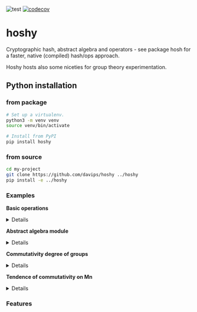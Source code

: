 ![test](https://github.com/davips/hoshy/workflows/test/badge.svg)
[![codecov](https://codecov.io/gh/davips/hoshy/branch/main/graph/badge.svg)](https://codecov.io/gh/davips/hoshy)

# hoshy
Cryptographic hash, abstract algebra and operators - see package hosh for a faster, native (compiled) hash/ops approach.

Hoshy hosts also some niceties for group theory experimentation.

## Python installation
### from package
```bash
# Set up a virtualenv. 
python3 -m venv venv
source venv/bin/activate

# Install from PyPI
pip install hoshy
```

### from source
```bash
cd my-project
git clone https://github.com/davips/hoshy ../hoshy
pip install -e ../hoshy
```


### Examples
**Basic operations**
<details>
<p>

```python3
from hosh import Hash

# Hashes can be multiplied.
a = Hash(blob=b"Some large binary content...")
b = Hash(blob=b"Some other binary content. Might be, e.g., an action or another large content.")
c = a * b
print(f"{a} * {b} = {c}")
"""
0v58YxIhaae5NfYuXsoC1i * 04orKjYHAZraYORILOVwos = 3yT1A5oLlW2HpjSkgzo2yg
"""
```

```python3
print(~b)
# Multiplication can be reverted by the inverse hash. Zero is the identity hash.
print(f"{b} * {~b} = {b * ~b} = 0")
"""
211eErwhEiGnit0beo4tjo
04orKjYHAZraYORILOVwos * 211eErwhEiGnit0beo4tjo = 0000000000000000000000 = 0
"""
```

```python3

print(f"{b} * {Hash(0)} = {b * Hash(0)} = b")
"""
04orKjYHAZraYORILOVwos * 0000000000000000000000 = 04orKjYHAZraYORILOVwos = b
"""
```

```python3

print(f"{c} * {~b} = {c * ~b} = {a} = a")
"""
3yT1A5oLlW2HpjSkgzo2yg * 211eErwhEiGnit0beo4tjo = 0v58YxIhaae5NfYuXsoC1i = 0v58YxIhaae5NfYuXsoC1i = a
"""
```

```python3

print(f"{~a} * {c} = {~a * c} = {b} = b")
"""
4q4X1jczNK2eKCV4uxEPNk * 3yT1A5oLlW2HpjSkgzo2yg = 04orKjYHAZraYORILOVwos = 04orKjYHAZraYORILOVwos = b
"""
```

```python3

# Division is shorthand for reversion.
print(f"{c} / {b} = {c / b} = a")
"""
3yT1A5oLlW2HpjSkgzo2yg / 04orKjYHAZraYORILOVwos = 0v58YxIhaae5NfYuXsoC1i = a
"""
```

```python3

# Hash multiplication is not expected to be commutative.
print(f"{a * b} != {b * a}")
"""
3yT1A5oLlW2HpjSkgzo2yg != 4AvOF9Fbhakd26mosfuuvR
"""
```

```python3

# Hash multiplication is associative.
print(f"{a * (b * c)} = {(a * b) * c}")
"""
51UdYbEAGI5mVogE4aFFKe = 51UdYbEAGI5mVogE4aFFKe
"""
```

```python3


```


</p>
</details>

**Abstract algebra module**
<details>
<p>

```python3
from itertools import islice
from math import factorial

from hosh.algebra.cyclic import Z
from hosh.algebra.dihedral import D

# Direct product between:
#   symmetric group S4;
#   cyclic group Z5; and,
#   dihedral group D4.
from hosh.algebra.symmetric import S
from hosh.algebra.symmetric.perm import Perm

G = S(4) * Z(5) * D(4)
print(G)
"""
S4×Z5×D4
"""
```

```python3

# Operating over 5 sampled pairs.
for a, b in islice(zip(G, G), 0, 5):
    print(a, "*", b, "=", a * b, sep="\t")
"""
«[2, 1, 0, 3], 1, s4»	*	«[3, 2, 0, 1], 0, s7»	=	«[3, 0, 2, 1], 1, r1»
«[0, 1, 2, 3], 2, s5»	*	«[1, 0, 3, 2], 3, r0»	=	«[1, 0, 3, 2], 0, s1»
«[0, 2, 1, 3], 1, r6»	*	«[2, 0, 1, 3], 1, r5»	=	«[1, 0, 2, 3], 2, r3»
«[1, 3, 0, 2], 2, r5»	*	«[3, 0, 1, 2], 0, s3»	=	«[2, 1, 3, 0], 2, s0»
«[0, 1, 2, 3], 2, r3»	*	«[1, 0, 2, 3], 3, s3»	=	«[1, 0, 2, 3], 0, s2»
"""
```

```python3

# Operator ~ is another way of sampling.
G = S(12)
print(~G)
"""
[11, 7, 0, 10, 2, 5, 4, 1, 3, 8, 6, 9]
"""
```

```python3

# Manual element creation.
last_perm_i = factorial(12) - 1
a = Perm(i=last_perm_i, n=12)
print("Last element of S35:", a)
"""
Last element of S35: [11, 10, 9, 8, 7, 6, 5, 4, 3, 2, 1, 0]
"""
```

```python3

# Inverse element. Group S4.
a = Perm(i=21, n=4)
b = Perm(i=17, n=4)
print(a, "*", -a, "=", (a * -a).i, "=", a * -a, "= identity")
"""
[1, 3, 2, 0] * [3, 0, 2, 1] = 0 = [0, 1, 2, 3] = identity
"""
```

```python3

print(a, "*", b, "=", a * b)
"""
[1, 3, 2, 0] * [1, 2, 3, 0] = [3, 2, 0, 1]
"""
```

```python3

print(a, "*", b, "*", -b, "=", a * b * -b, "= a")
"""
[1, 3, 2, 0] * [1, 2, 3, 0] * [3, 0, 1, 2] = [1, 3, 2, 0] = a
"""
```

```python3


```


</p>
</details>

**Commutativity degree of groups**
<details>
<p>

```python3
from itertools import product

from hosh.algebra.dihedral import D


def traverse(G):
    i, count = G.order, G.order
    for idx, a in enumerate(G.sorted()):
        for b in list(G.sorted())[idx + 1:]:
            if a * b == b * a:
                count += 2
            i += 2
    print(f"|{G}| = ".rjust(20, ' '),
          f"{G.order}:".ljust(10, ' '),
          f"{count}/{i}:".rjust(15, ' '), f"  {G.bits} bits",
          f"\t{100 * count / i} %", sep="")


traverse(D(8))
"""
             |D8| = 16:              112/256:  4 bits	43.75 %
"""
```

```python3

traverse(D(8) ^ 2)
"""
          |D8×D8| = 256:         12544/65536:  8 bits	19.140625 %
"""
```

```python3

# Large groups (sampling is needed).
Gs = [D(8) ^ 3, D(8) ^ 4, D(8) ^ 5]
for G in Gs:
    i, count = 0, 0
    for a, b in product(G, G):
        if a * b == b * a:
            count += 1
        if i >= 300_000:
            break
        i += 1
    print(f"|{G}| = ".rjust(20, ' '),
          f"{G.order}:".ljust(10, ' '),
          f"{count}/{i}:".rjust(15, ' '), f"  {G.bits} bits",
          f"\t~{100 * count / i} %", sep="")
"""
       |D8×D8×D8| = 4096:       10558/300000:  12 bits	~3.5193333333333334 %
    |D8×D8×D8×D8| = 65536:      20480/300000:  16 bits	~6.826666666666667 %
 |D8×D8×D8×D8×D8| = 1048576:        0/300000:  20 bits	~0.0 %
"""
```


</p>
</details>

**Tendence of commutativity on Mn**
<details>
<p>

```python3
from itertools import chain

from hosh.algebra.matrix.m import M
from hosh.algebra.matrix.m8bit import M8bit


def traverse(G):
    i, count = G.order, G.order
    for idx, a in enumerate(G.sorted()):
        for b in list(G.sorted())[idx + 1:]:
            if a * b == b * a:
                count += 2
            i += 2
    print(f"|{G}| = ".rjust(20, ' '),
          f"{G.order}:".ljust(10, ' '),
          f"{count}/{i}:".rjust(15, ' '), f"  {G.bits} bits",
          f"\t{100 * count / i} %", sep="")


M1_4 = map(M, range(1, 5))
for G in chain(M1_4, [M8bit(), M(5)]):
    traverse(G)
# ...
for G in map(M, range(6, 11)):
    i, count = 0, 0
    for a, b in zip(G, G):
        if a * b == b * a:
            count += 1
        i += 1
        if i >= 1_000_000:
            break
    print(f"|{G}| = ".rjust(20, ' '),
          f"{G.order}:".ljust(10, ' '),
          f"{count}/{i}:".rjust(15, ' '), f"  {G.bits} bits",
          f"\t~{100 * count / i} %", sep="")

"""
|M1| = 1:                        1/1:  0 bits	100.0 %
|M2| = 2:                        4/4:  1 bits	100.0 %
|M3| = 8:                      40/64:  3 bits	62.5 %
|M4| = 64:                 1024/4096:  6 bits	25.0 %
|M8bit| = 256:              14848/65536:  8 bits	22.65625 %
|M5| = 1024:           62464/1048576:  10 bits	5.95703125 %
|M6| = 32768:              286/32768:  15 bits	0.872802734375 %
|M7| = 2097152:          683/1000000:  21 bits	0.0683 %
|M8| = 268435456:         30/1000000:  28 bits	0.003 %
|M9| = 68719476736:        1/1000000:  36 bits	0.0001 %
|M10| = 35184372088832:     0/1000000:  45 bits	0.0 %
"""
```
</p>
</details>





### Features
